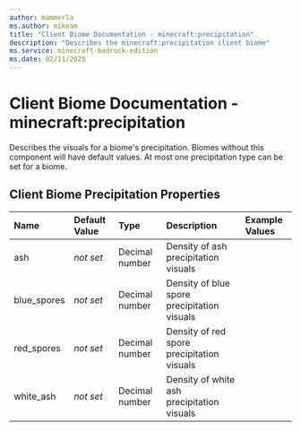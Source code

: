 ```yaml
---
author: mammerla
ms.author: mikeam
title: "Client Biome Documentation - minecraft:precipitation"
description: "Describes the minecraft:precipitation client biome"
ms.service: minecraft-bedrock-edition
ms.date: 02/11/2025 
---
```


# Client Biome Documentation - minecraft:precipitation

Describes the visuals for a biome's precipitation. Biomes without this component will have default values. At most one precipitation type can be set for a biome.


## Client Biome Precipitation Properties

|Name       |Default Value |Type |Description |Example Values |
|:----------|:-------------|:----|:-----------|:------------- |
| ash | *not set* | Decimal number | Density of ash precipitation visuals |  | 
| blue_spores | *not set* | Decimal number | Density of blue spore precipitation visuals |  | 
| red_spores | *not set* | Decimal number | Density of red spore precipitation visuals |  | 
| white_ash | *not set* | Decimal number | Density of white ash precipitation visuals |  | 